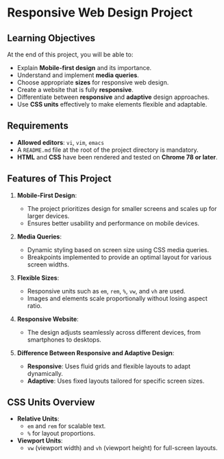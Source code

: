 # Responsive Web Design Project

## Learning Objectives
At the end of this project, you will be able to:

- Explain **Mobile-first design** and its importance.
- Understand and implement **media queries**.
- Choose appropriate **sizes** for responsive web design.
- Create a website that is fully **responsive**.
- Differentiate between **responsive** and **adaptive** design approaches.
- Use **CSS units** effectively to make elements flexible and adaptable.

## Requirements
- **Allowed editors**: `vi`, `vim`, `emacs`
- A `README.md` file at the root of the project directory is mandatory.
- **HTML** and **CSS** have been rendered and tested on **Chrome 78 or later**.

## Features of This Project
1. **Mobile-First Design**:
   - The project prioritizes design for smaller screens and scales up for larger devices.
   - Ensures better usability and performance on mobile devices.

2. **Media Queries**:
   - Dynamic styling based on screen size using CSS media queries.
   - Breakpoints implemented to provide an optimal layout for various screen widths.

3. **Flexible Sizes**:
   - Responsive units such as `em`, `rem`, `%`, `vw`, and `vh` are used.
   - Images and elements scale proportionally without losing aspect ratio.

4. **Responsive Website**:
   - The design adjusts seamlessly across different devices, from smartphones to desktops.

5. **Difference Between Responsive and Adaptive Design**:
   - **Responsive**: Uses fluid grids and flexible layouts to adapt dynamically.
   - **Adaptive**: Uses fixed layouts tailored for specific screen sizes.

## CSS Units Overview
- **Relative Units**:
  - `em` and `rem` for scalable text.
  - `%` for layout proportions.
- **Viewport Units**:
  - `vw` (viewport width) and `vh` (viewport height) for full-screen layouts.

